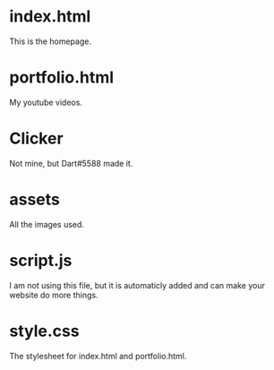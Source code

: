 # index.html

This is the homepage.

# portfolio.html

My youtube videos.

# Clicker

Not mine, but Dart#5588 made it.

# assets

All the images used.

# script.js

I am not using this file, but it is automaticly added and can make your website do more things.

# style.css

The stylesheet for index.html and portfolio.html.
